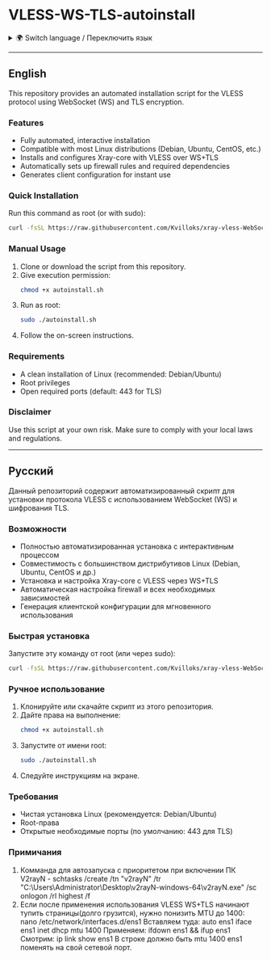 # VLESS-WS-TLS-autoinstall

<details>
<summary>🌍 Switch language / Переключить язык</summary>

- [English](#english)
- [Русский](#русский)

</details>

---

## English

This repository provides an automated installation script for the VLESS protocol using WebSocket (WS) and TLS encryption.

### Features

- Fully automated, interactive installation
- Compatible with most Linux distributions (Debian, Ubuntu, CentOS, etc.)
- Installs and configures Xray-core with VLESS over WS+TLS
- Automatically sets up firewall rules and required dependencies
- Generates client configuration for instant use

### Quick Installation

Run this command as root (or with sudo):

```bash
curl -fsSL https://raw.githubusercontent.com/Kvilloks/xray-vless-WebSocket-TLS-autoinstall/main/install-xray-ws-tls.sh -o /tmp/install-xray-ws-tls.sh && dos2unix /tmp/install-xray-ws-tls.sh 2>/dev/null || sed -i 's/\r$//' /tmp/install-xray-ws-tls.sh && chmod +x /tmp/install-xray-ws-tls.sh && bash /tmp/install-xray-ws-tls.sh
```

### Manual Usage

1. Clone or download the script from this repository.
2. Give execution permission:
   ```bash
   chmod +x autoinstall.sh
   ```
3. Run as root:
   ```bash
   sudo ./autoinstall.sh
   ```
4. Follow the on-screen instructions.

### Requirements

- A clean installation of Linux (recommended: Debian/Ubuntu)
- Root privileges
- Open required ports (default: 443 for TLS)

### Disclaimer

Use this script at your own risk. Make sure to comply with your local laws and regulations.

---

## Русский

Данный репозиторий содержит автоматизированный скрипт для установки протокола VLESS с использованием WebSocket (WS) и шифрования TLS.

### Возможности

- Полностью автоматизированная установка с интерактивным процессом
- Совместимость с большинством дистрибутивов Linux (Debian, Ubuntu, CentOS и др.)
- Установка и настройка Xray-core с VLESS через WS+TLS
- Автоматическая настройка firewall и всех необходимых зависимостей
- Генерация клиентской конфигурации для мгновенного использования

### Быстрая установка

Запустите эту команду от root (или через sudo):

```bash
curl -fsSL https://raw.githubusercontent.com/Kvilloks/xray-vless-WebSocket-TLS-autoinstall/main/install-xray-ws-tls.sh -o /tmp/install-xray-ws-tls.sh && dos2unix /tmp/install-xray-ws-tls.sh 2>/dev/null || sed -i 's/\r$//' /tmp/install-xray-ws-tls.sh && chmod +x /tmp/install-xray-ws-tls.sh && bash /tmp/install-xray-ws-tls.sh
```

### Ручное использование

1. Клонируйте или скачайте скрипт из этого репозитория.
2. Дайте права на выполнение:
   ```bash
   chmod +x autoinstall.sh
   ```
3. Запустите от имени root:
   ```bash
   sudo ./autoinstall.sh
   ```
4. Следуйте инструкциям на экране.

### Требования

- Чистая установка Linux (рекомендуется: Debian/Ubuntu)
- Root-права
- Открытые необходимые порты (по умолчанию: 443 для TLS)
### Примичания
1. Комманда для автозапуска с приоритетом при включении ПК V2rayN - schtasks /create /tn "v2rayN" /tr "C:\Users\Administrator\Desktop\v2rayN-windows-64\v2rayN.exe" /sc onlogon /rl highest /f
2. Если после применения использования VLESS WS+TLS начинают тупить страницы(долго грузится), нужно понизить MTU до 1400:
   nano /etc/network/interfaces.d/ens1
   Вставляем туда:
   auto ens1
iface ens1 inet dhcp
    mtu 1400
   Применяем:
   ifdown ens1 && ifup ens1
   Смотрим:
   ip link show ens1
В строке должно быть mtu 1400
ens1 поменять на свой сетевой порт.


